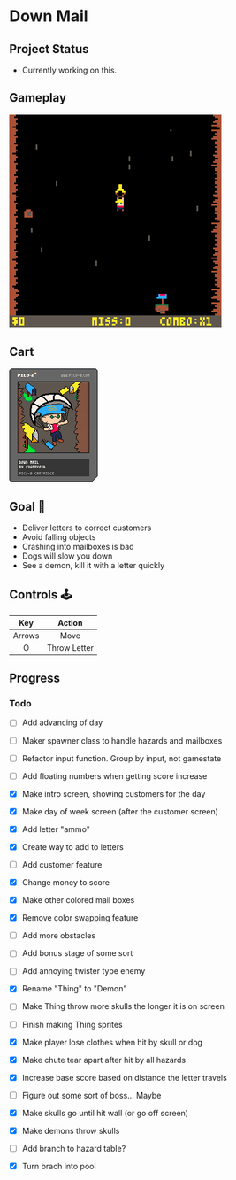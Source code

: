 # Down Mail

## Project Status
- Currently working on this.

## Gameplay
![gameplay](https://github.com/sugarvoid/down-mail/blob/master/gameplay.gif)
<br>

## Cart
![cart](https://github.com/sugarvoid/down-mail/blob/master/down_mail.p8.png)


## Goal :dart:

-   Deliver letters to correct customers
-   Avoid falling objects
-   Crashing into mailboxes is bad
-   Dogs will slow you down
-   See a demon, kill it with a letter quickly

## Controls :joystick:

|  Key   |   Action   |
| :----: | :--------: |
| Arrows |    Move    |
|   O    | Throw Letter |



## Progress

### Todo
- [ ] Add advancing of day
- [ ] Maker spawner class to handle hazards and mailboxes
- [ ] Refactor input function. Group by input, not gamestate
- [ ] Add floating numbers when getting score increase
- [x] Make intro screen, showing customers for the day
- [x] Make day of week screen (after the customer screen)
- [x] Add letter "ammo"
- [x] Create way to add to letters
- [ ] Add customer feature
- [x] Change money to score
- [x] Make other colored mail boxes
- [x] Remove color swapping feature
- [ ] Add more obstacles
- [ ] Add bonus stage of some sort
- [ ] Add annoying twister type enemy
- [x] Rename "Thing" to "Demon"
- [ ] Make Thing throw more skulls the longer it is on screen
- [ ] Finish making Thing sprites
- [x] Make player lose clothes when hit by skull or dog
- [x] Make chute tear apart after hit by all hazards
- [x] Increase base score based on distance the letter travels 
- [ ] Figure out some sort of boss... Maybe
- [x] Make skulls go until hit wall (or go off screen)
- [x] Make demons throw skulls
- [ ] Add branch to hazard table?
- [x] Turn brach into pool
 